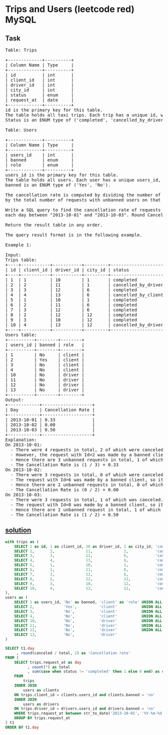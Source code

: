 # Trips and Users (leetcode red) MySQL

## Task

<pre>
Table: Trips

+-------------+----------+
| Column Name | Type     |
+-------------+----------+
| id          | int      |
| client_id   | int      |
| driver_id   | int      |
| city_id     | int      |
| status      | enum     |
| request_at  | date     |
+-------------+----------+
id is the primary key for this table.
The table holds all taxi trips. Each trip has a unique id, while client_id and driver_id are foreign keys to the users_id at the Users table.
Status is an ENUM type of ('completed', 'cancelled_by_driver', 'cancelled_by_client').
 
Table: Users

+-------------+----------+
| Column Name | Type     |
+-------------+----------+
| users_id    | int      |
| banned      | enum     |
| role        | enum     |
+-------------+----------+
users_id is the primary key for this table.
The table holds all users. Each user has a unique users_id, and role is an ENUM type of ('client', 'driver', 'partner').
banned is an ENUM type of ('Yes', 'No').

The cancellation rate is computed by dividing the number of canceled (by client or driver) requests with unbanned users 
by the total number of requests with unbanned users on that day.

Write a SQL query to find the cancellation rate of requests with unbanned users (both client and driver must not be banned) 
each day between "2013-10-01" and "2013-10-03". Round Cancellation Rate to two decimal points.

Return the result table in any order.

The query result format is in the following example.

Example 1:

Input: 
Trips table:
+----+-----------+-----------+---------+---------------------+------------+
| id | client_id | driver_id | city_id | status              | request_at |
+----+-----------+-----------+---------+---------------------+------------+
| 1  | 1         | 10        | 1       | completed           | 2013-10-01 |
| 2  | 2         | 11        | 1       | cancelled_by_driver | 2013-10-01 |
| 3  | 3         | 12        | 6       | completed           | 2013-10-01 |
| 4  | 4         | 13        | 6       | cancelled_by_client | 2013-10-01 |
| 5  | 1         | 10        | 1       | completed           | 2013-10-02 |
| 6  | 2         | 11        | 6       | completed           | 2013-10-02 |
| 7  | 3         | 12        | 6       | completed           | 2013-10-02 |
| 8  | 2         | 12        | 12      | completed           | 2013-10-03 |
| 9  | 3         | 10        | 12      | completed           | 2013-10-03 |
| 10 | 4         | 13        | 12      | cancelled_by_driver | 2013-10-03 |
+----+-----------+-----------+---------+---------------------+------------+
Users table:
+----------+--------+--------+
| users_id | banned | role   |
+----------+--------+--------+
| 1        | No     | client |
| 2        | Yes    | client |
| 3        | No     | client |
| 4        | No     | client |
| 10       | No     | driver |
| 11       | No     | driver |
| 12       | No     | driver |
| 13       | No     | driver |
+----------+--------+--------+
Output: 
+------------+-------------------+
| Day        | Cancellation Rate |
+------------+-------------------+
| 2013-10-01 | 0.33              |
| 2013-10-02 | 0.00              |
| 2013-10-03 | 0.50              |
+------------+-------------------+
Explanation: 
On 2013-10-01:
  - There were 4 requests in total, 2 of which were canceled.
  - However, the request with Id=2 was made by a banned client (User_Id=2), so it is ignored in the calculation.
  - Hence there are 3 unbanned requests in total, 1 of which was canceled.
  - The Cancellation Rate is (1 / 3) = 0.33
On 2013-10-02:
  - There were 3 requests in total, 0 of which were canceled.
  - The request with Id=6 was made by a banned client, so it is ignored.
  - Hence there are 2 unbanned requests in total, 0 of which were canceled.
  - The Cancellation Rate is (0 / 2) = 0.00
On 2013-10-03:
  - There were 3 requests in total, 1 of which was canceled.
  - The request with Id=8 was made by a banned client, so it is ignored.
  - Hence there are 2 unbanned request in total, 1 of which were canceled.
  - The Cancellation Rate is (1 / 2) = 0.50
</pre>

## [solution](https://github.com/antovk/test-tasks/blob/main/trips-and-users/solution.sql)

```sql
with trips as (
    SELECT 1 as id, 1 as client_id, 10 as driver_id, 1 as city_id, 'completed' as 'status', str_to_date('2013-10-01', '%Y-%m-%d') as request_at UNION ALL
    SELECT 2,       2,              11,              1,            'cancelled_by_driver',   str_to_date('2013-10-01', '%Y-%m-%d')               UNION ALL
    SELECT 3,       3,              12,              6,            'completed',             str_to_date('2013-10-01', '%Y-%m-%d')               UNION ALL
    SELECT 4,       4,              13,              6,            'cancelled_by_client',   str_to_date('2013-10-01', '%Y-%m-%d')               UNION ALL
    SELECT 5,       1,              10,              1,            'completed',             str_to_date('2013-10-02', '%Y-%m-%d')               UNION ALL
    SELECT 6,       2,              11,              6,            'completed',             str_to_date('2013-10-02', '%Y-%m-%d')               UNION ALL
    SELECT 7,       3,              12,              6,            'completed',             str_to_date('2013-10-02', '%Y-%m-%d')               UNION ALL
    SELECT 8,       2,              12,              12,           'completed',             str_to_date('2013-10-03', '%Y-%m-%d')               UNION ALL
    SELECT 9,       3,              10,              12,           'completed',             str_to_date('2013-10-03', '%Y-%m-%d')               UNION ALL
    SELECT 10,      4,              13,              12,           'cancelled_by_driver',   str_to_date('2013-10-03', '%Y-%m-%d')
),
users as (
    SELECT 1 as users_id, 'No' as banned, 'client' as 'role' UNION ALL
    SELECT 2,             'Yes',          'client'           UNION ALL
    SELECT 3,             'No',           'client'           UNION ALL
    SELECT 4,             'No',           'client'           UNION ALL
    SELECT 10,            'No',           'driver'           UNION ALL
    SELECT 11,            'No',           'driver'           UNION ALL
    SELECT 12,            'No',           'driver'           UNION ALL
    SELECT 13,            'No',           'driver'
)

SELECT t1.day
     , round(canceled / total, 2) as 'Cancellation rate'
FROM (
    SELECT trips.request_at as day
          , count(*) as total
          , sum(case when status != 'completed' then 1 else 0 end) as canceled
    FROM
        trips
    INNER JOIN
        users as clients
    ON trips.client_id = clients.users_id and clients.banned = 'no'
    INNER JOIN
        users as drivers
    ON trips.driver_id = drivers.users_id and drivers.banned = 'no'
    WHERE trips.request_at between str_to_date('2013-10-01', '%Y-%m-%d') and str_to_date('2013-10-03', '%Y-%m-%d')
    GROUP BY trips.request_at
) t1
ORDER BY t1.day
```
